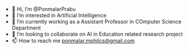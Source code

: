 - 👋 Hi, I’m @PonmalarPrabu
- 👀 I’m interested in Artificial Intelligence
- 🌱 I’m currently working as a Assistant Professor in COmputer Science Department
- 💞️ I’m looking to collaborate on AI in Education related research project  
- 📫 How to reach me ponmalar.mphilcs@gmail.com

<!---
PonmalarPrabu/PonmalarPrabu is a ✨ special ✨ repository because its `README.md` (this file) appears on your GitHub profile.
You can click the Preview link to take a look at your changes.
--->
